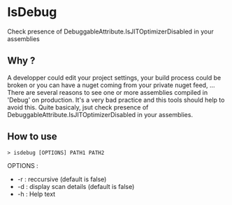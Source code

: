# IsDebug
Check presence of DebuggableAttribute.IsJITOptimizerDisabled in your assemblies

Why ?
-------------
A developper could edit your project settings, your build process could be broken or you can have a nuget coming from your private nuget feed, ... There are several reasons to see one or more assemblies compiled in 'Debug' on production. It's a very bad practice and this tools should help to avoid this. Quite basicaly, jsut check presence of DebuggableAttribute.IsJITOptimizerDisabled in your assemblies.

How to use
-----------
`
	> isdebug [OPTIONS] PATH1 PATH2 
`

OPTIONS :
- -r : reccursive (default is false)
- -d : display scan details (default is false)
- -h : Help text